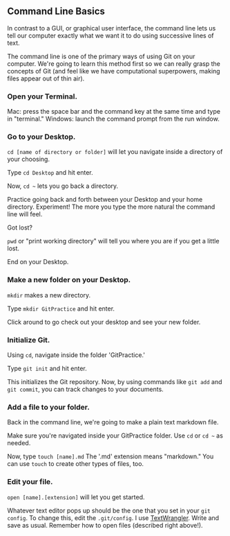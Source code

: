 ## Command Line Basics

In contrast to a GUI, or graphical user interface, the command line lets us tell our computer exactly what we want it to do using successive lines of text. 

The command line is one of the primary ways of using Git on your computer. We're going to learn this method first so we can really grasp the concepts of Git (and feel like we have computational superpowers, making files appear out of thin air). 

### Open your Terminal. 

Mac: press the space bar and the command key at the same time and type in "terminal."
Windows: launch the command prompt from the run window. 

### Go to your Desktop.

`cd [name of directory or folder]` will let you navigate inside a directory of your choosing.

Type `cd Desktop` and hit enter.

Now, `cd ~` lets you go back a directory.

Practice going back and forth between your Desktop and your home directory. Experiment! The more you type the more natural the command line will feel. 

Got lost?

`pwd` or "print working directory" will tell you where you are if you get a little lost.

End on your Desktop. 

### Make a new folder on your Desktop.

`mkdir` makes a new directory.

Type `mkdir GitPractice` and hit enter. 

Click around to go check out your desktop and see your new folder. 

### Initialize Git. 

Using `cd`, navigate inside the folder 'GitPractice.' 

Type `git init` and hit enter.

This initializes the Git repository. Now, by using commands like `git add` and `git commit`, you can track changes to your documents.

### Add a file to your folder. 

Back in the command line, we're going to make a plain text markdown file.

Make sure you're navigated inside your GitPractice folder. Use `cd` or `cd ~` as needed.
 
Now, type `touch [name].md` The '.md' extension means "markdown." You can use `touch` to create other types of files, too.

### Edit your file.

`open [name].[extension]` will let you get started.

Whatever text editor pops up should be the one that you set in your `git config`. To change this, edit the `.git/config`. I use [TextWrangler](http://www.barebones.com/products/textwrangler/). Write and save as usual. Remember how to open files (described right above!).
